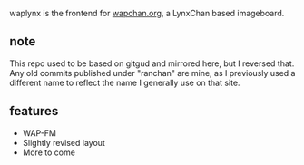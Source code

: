 waplynx is the frontend for [wapchan.org](https://wapchan.org), a LynxChan based imageboard.
## note
This repo used to be based on gitgud and mirrored here, but I reversed that. Any old commits published under "ranchan" are mine, as I previously used a different name to reflect the name I generally use on that site. 

## features
  - WAP-FM
  - Slightly revised layout
  - More to come
